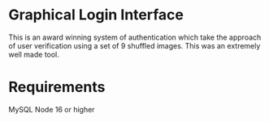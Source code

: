 # Graphical Login Interface

This is an award winning system of authentication which take the approach of user verification using a set of 9 shuffled images.
This was an extremely well made tool. 

# Requirements

MySQL
Node 16 or higher
